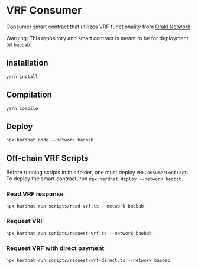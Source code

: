 # VRF Consumer

Consumer smart contract that utilizes VRF functionality from [Orakl Network](https://github.com/bisonai-cic/ICN).

Warning: This repository and smart contract is meant to be for deployment on `baobab`.

## Installation

```shell
yarn install
```

## Compilation

```shell
yarn compile
```

## Deploy

```shell
npx hardhat node --network baobab
```

## Off-chain VRF Scripts

Before running scripts in this folder, one must deploy `VRFConsumerContract`.
To deploy the smart contract, run `npx hardhat deploy --network baobab`.

### Read VRF response

```
npx hardhat run scripts/read-vrf.ts --network baobab
```

### Request VRF

```
npx hardhat run scripts/request-vrf.ts --network baobab
```

### Request VRF with direct payment

```
npx hardhat run scripts/request-vrf-direct.ts --network baobab
```
